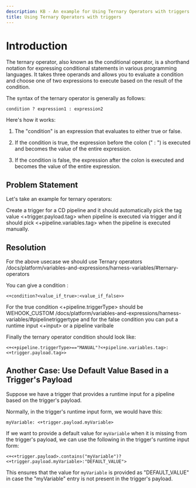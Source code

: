 ```yaml
---
description: KB - An example for Using Ternary Operators with triggers
title: Using Ternary Operators with triggers
---
```

# Introduction

The ternary operator, also known as the conditional operator, is a shorthand notation for expressing conditional statements in various programming languages. It takes three operands and allows you to evaluate a condition and choose one of two expressions to execute based on the result of the condition.

The syntax of the ternary operator is generally as follows:
```
condition ? expression1 : expression2
```

Here's how it works:

1. The "condition" is an expression that evaluates to either true or false.

2. If the condition is true, the expression before the colon (" : ") is executed and becomes the value of the entire expression.

3. If the condition is false, the expression after the colon is executed and becomes the value of the entire expression.


## Problem Statement

Let's take an example for ternary operators:  

Create a trigger for a CD pipeline and it should automatically pick the tag value <+trigger.payload.tag> when pipeline is executed via trigger and it should pick <+pipeline.variables.tag> when the pipeline is executed manually.


## Resolution

For the above usecase we should use Ternary operators /docs/platform/variables-and-expressions/harness-variables/#ternary-operators 

You can give a condition :
```
<+condition?<value_if_true>:<value_if_false>>
```
 

For the true condition <+pipeline.triggerType> should be WEHOOK_CUSTOM /docs/platform/variables-and-expressions/harness-variables/#pipelinetriggertype 
and for the false condition you can put a runtime input <+input> or a pipeline varibale

Finally the ternary operator condition should look like: 

```
<+<+pipeline.triggerType>=="MANUAL"?<+pipeline.variables.tag>:<+trigger.payload.tag>>
```


## Another Case: Use Default Value Based in a Trigger's Payload

Suppose we have a trigger that provides a runtime input for a pipeline based on the trigger's payload.

Normally, in the trigger's runtime input form, we would have this:

```
myVariable: <+trigger.payload.myVariable>
```

If we want to provide a default value for `myVariable` when it is missing from the trigger's payload, we can use the following in the trigger's runtime input form:

```
<+<+trigger.payload>.contains("myVariable")?<+trigger.payload.myVariable>:"DEFAULT_VALUE">
```

This ensures that the value for `myVariable` is provided as "DEFAULT_VALUE" in case the "myVariable" entry is not present in the trigger's payload.